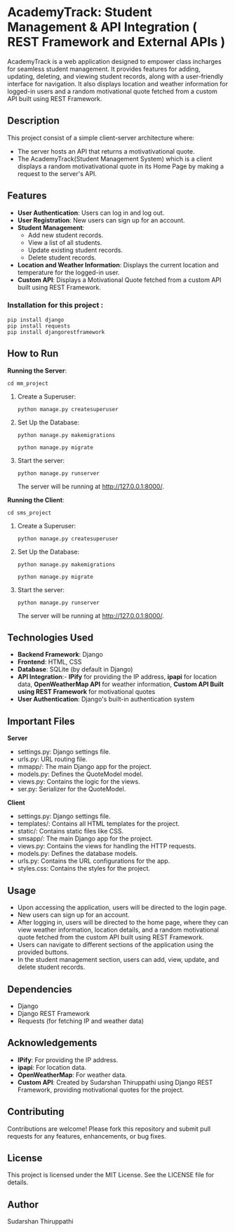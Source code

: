 # AcademyTrack: Student Management & API Integration  ( REST Framework and External APIs )

AcademyTrack is a web application designed to empower class incharges for seamless student management. It provides features for adding, updating, deleting, and viewing student records, along with a user-friendly interface for navigation. It also displays location and weather information for logged-in users and a random motivational quote fetched from a custom API built using REST Framework.

## Description

This project consist of a simple client-server architecture where:
- The server hosts an API that returns a motivativational quote.
- The AcademyTrack(Student Management System) which is a client displays a random motivativational quote in its Home Page by making a request to the server's API.

## Features

- **User Authentication**: Users can log in and log out.
- **User Registration**: New users can sign up for an account.
- **Student Management**:
  - Add new student records.
  - View a list of all students.
  - Update existing student records.
  - Delete student records.
- **Location and Weather Information**: Displays the current location and temperature for the logged-in user.
- **Custom API**: Displays a Motivational Quote fetched from a custom API built using REST Framework.

### Installation for this project :
```
pip install django
pip install requests
pip install djangorestframework
```

## How to Run

**Running the Server**:
    
    cd mm_project

1) Create a Superuser:
    ```
    python manage.py createsuperuser
    ```
    
2) Set Up the Database:
    ```
    python manage.py makemigrations
    ```
    ```
    python manage.py migrate
    ```

3) Start the server:
   ```
   python manage.py runserver
   ```
   The server will be running at http://127.0.0.1:8000/.
   


**Running the Client**:
    
    cd sms_project
    
1) Create a Superuser:
    ```
    python manage.py createsuperuser
    ```
    
2) Set Up the Database:
    ```
    python manage.py makemigrations
    ```
    ```
    python manage.py migrate
    ```

3) Start the server:
   ```
   python manage.py runserver
   ```
   The server will be running at http://127.0.0.1:8000/.

## Technologies Used
- **Backend Framework**: Django
- **Frontend**: HTML, CSS
- **Database**: SQLite (by default in Django)
- **API Integration**:- **IPify** for providing the IP address, **ipapi** for location data, **OpenWeatherMap API** for weather information, **Custom API Built using REST Framework** for motivational quotes
- **User Authentication**: Django's built-in authentication system


## Important Files

**Server**
- settings.py: Django settings file.
- urls.py: URL routing file.
- mmapp/: The main Django app for the project.
- models.py: Defines the QuoteModel model.
- views.py: Contains the logic for the views.
- ser.py: Serializer for the QuoteModel.

**Client**
- settings.py: Django settings file.
- templates/: Contains all HTML templates for the project.
- static/: Contains static files like CSS.
- smsapp/: The main Django app for the project.
- views.py: Contains the views for handling the HTTP requests.
- models.py: Defines the database models.
- urls.py: Contains the URL configurations for the app.
- styles.css: Contains the styles for the project.

## Usage
- Upon accessing the application, users will be directed to the login page.
- New users can sign up for an account.
- After logging in, users will be directed to the home page, where they can view weather information, location details, and a random motivational quote fetched from the custom API built using REST Framework.
- Users can navigate to different sections of the application using the provided buttons.
- In the student management section, users can add, view, update, and delete student records.

## Dependencies

- Django
- Django REST Framework
- Requests (for fetching IP and weather data)

## Acknowledgements

- **IPify**: For providing the IP address.
- **ipapi**: For location data.
- **OpenWeatherMap**: For weather data.
- **Custom API**: Created by Sudarshan Thiruppathi using Django REST Framework, providing motivational quotes for the project.

## Contributing
Contributions are welcome! 
Please fork this repository and submit pull requests for any features, enhancements, or bug fixes.

## License
This project is licensed under the MIT License. 
See the LICENSE file for details.

## Author
Sudarshan Thiruppathi
